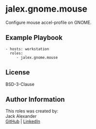 jalex.gnome.mouse
=========  

Configure mouse accel-profile on GNOME.  
  
Example Playbook
----------------

    - hosts: workstation
      roles:
         - jalex.gnome.mouse

License
-------

BSD-3-Clause

Author Information
------------------

This roles was created by:  
Jack Alexander  
[GitHub](https://github.com/jalexm8) | [LinkedIn](https://www.linkedin.com/in/jackalexander1008/)
